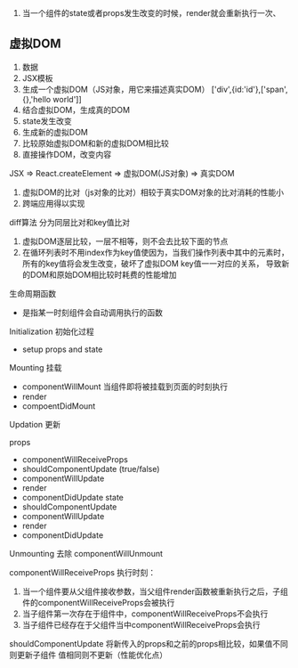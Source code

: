 1. 当一个组件的state或者props发生改变的时候，render就会重新执行一次、

## 虚拟DOM
1. 数据
2. JSX模板
3. 生成一个虚拟DOM（JS对象，用它来描述真实DOM）
['div',{id:'id'},['span',{},'hello world']]
4. 结合虚拟DOM，生成真的DOM
5. state发生改变
6. 生成新的虚拟DOM
7. 比较原始虚拟DOM和新的虚拟DOM相比较
8. 直接操作DOM，改变内容

JSX => React.createElement => 虚拟DOM(JS对象) => 真实DOM
1. 虚拟DOM的比对（js对象的比对）相较于真实DOM对象的比对消耗的性能小
2. 跨端应用得以实现

diff算法
分为同层比对和key值比对
1. 虚拟DOM逐层比较，一层不相等，则不会去比较下面的节点
2. 在循环列表时不用index作为key值使因为，当我们操作列表中其中的元素时，所有的key值将会发生改变，破坏了虚拟DOM key值一一对应的关系， 导致新的DOM和原始DOM相比较时耗费的性能增加

生命周期函数
- 是指某一时刻组件会自动调用执行的函数


Initialization 初始化过程
- setup props and state

Mounting 挂载
- componentWillMount  当组件即将被挂载到页面的时刻执行
- render
- compoentDidMount

Updation 更新

props
- componentWillReceiveProps 
- shouldComponentUpdate (true/false)
- componentWillUpdate
- render
- componentDidUpdate
state
- shouldComponentUpdate
- componentWillUpdate
- render
- componentDidUpdate

Unmounting 去除
componentWillUnmount

componentWillReceiveProps 
执行时刻： 
1. 当一个组件要从父组件接收参数，当父组件render函数被重新执行之后，子组件的componentWillReceiveProps会被执行
2. 当子组件第一次存在于组件中，componentWillReceiveProps不会执行
3. 当子组件已经存在于父组件当中componentWillReceiveProps会执行

shouldComponentUpdate 将新传入的props和之前的props相比较，如果值不同则更新子组件 值相同则不更新（性能优化点）